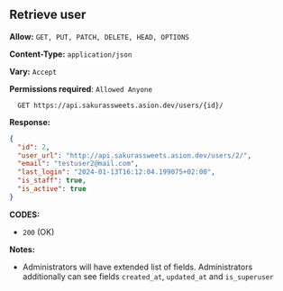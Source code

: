 ## Retrieve user

**Allow:** `GET, PUT, PATCH, DELETE, HEAD, OPTIONS`

**Content-Type:** `application/json`

**Vary:** `Accept`

**Permissions required**: `Allowed Anyone`

```
  GET https://api.sakurassweets.asion.dev/users/{id}/
```

**Response:**

```json
{
  "id": 2,
  "user_url": "http://api.sakurassweets.asion.dev/users/2/",
  "email": "testuser2@mail.com",
  "last_login": "2024-01-13T16:12:04.199075+02:00",
  "is_staff": true,
  "is_active": true
}
```

**CODES:**

- `200` (OK)

**Notes:**

- Administrators will have extended list of fields. Administrators additionally can see fields `created_at`, `updated_at` and `is_superuser`
